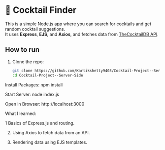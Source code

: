 # 🍹 Cocktail Finder

This is a simple Node.js app where you can search for cocktails and get random cocktail suggestions.  
It uses **Express**, **EJS**, and **Axios**, and fetches data from [TheCocktailDB API](https://www.thecocktaildb.com/).

## How to run
1. Clone the repo:
   ```bash
   git clone https://github.com/Kartikshetty9403/Cocktail-Project--Server-Side.git
   cd Cocktail-Project--Server-Side

 Install Packages: npm install

 Start Server: node index.js

 Open in Browser: http://localhost:3000


What I learned:

1 Basics of Express.js and routing.

2. Using Axios to fetch data from an API.

3. Rendering data using EJS templates.
